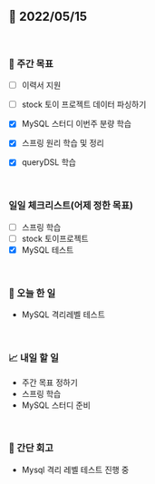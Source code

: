 ## 📅 2022/05/15

<br/>

### 🏹 주간 목표

- [ ] 이력서 지원
- [ ] stock 토이 프로젝트 데이터 파싱하기
- [x] MySQL 스터디 이번주 분량 학습
- [x] 스프링 원리 학습 및 정리
- [x] queryDSL 학습


<br/>

### 일일 체크리스트(어제 정한 목표)

- [ ] 스프링 학습
- [ ] stock 토이프로젝트
- [x] MySQL 테스트

<br/>

### 💯 오늘 한 일

- MySQL 격리레벨 테스트

<br/>

### 📈 내일 할 일

- 주간 목표 정하기
- 스프링 학습
- MySQL 스터디 준비

<br/>

### 🧐 간단 회고

- Mysql 격리 레벨 테스트 진행 중
